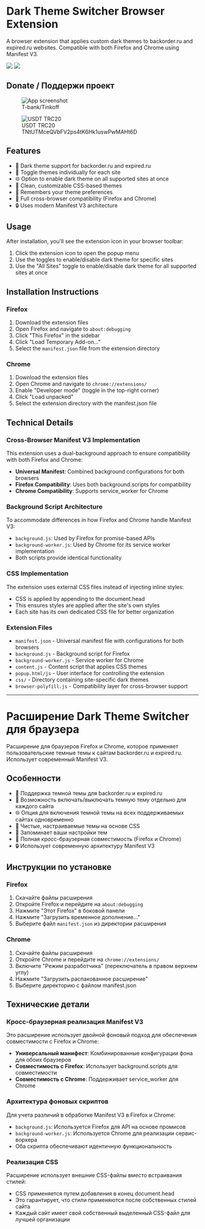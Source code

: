 # Dark Theme Switcher Browser Extension

A browser extension that applies custom dark themes to backorder.ru and expired.ru websites. Compatible with both Firefox and Chrome using Manifest V3.


[<img src="https://raw.githubusercontent.com/alrra/browser-logos/master/src/chrome/chrome_48x48.png">](https://chromewebstore.google.com/detail/dark-theme-switcher/amppglpdcmcgidapdommjgepdflmfkld)
[<img src="https://raw.githubusercontent.com/alrra/browser-logos/master/src/firefox/firefox_48x48.png">](https://addons.mozilla.org/en-US/firefox/addon/dark-theme-switcher/)

## Donate / Поддержи проект

<figure>
    <img src="https://ddark.ru/icons/tbank.jpg" alt="App screenshot" style="max-width:100%;">
    <figcaption>T-bank/Tinkoff</figcaption>
</figure>
<figure>
    <img src="https://ddark.ru/icons/USDT%20TRC20.png" alt="USDT TRC20" style="max-width:100%;">
    <figcaption>USDT TRC20</figcaption>
    <figcaption>TNtUTMceQVbFV2ps4tK6Hk1uswPwMAHt6D</figcaption>
</figure>

## Features

- 🌙 Dark theme support for backorder.ru and expired.ru
- 🔄 Toggle themes individually for each site
- 🌐 Option to enable dark theme on all supported sites at once
- 🎨 Clean, customizable CSS-based themes
- 💾 Remembers your theme preferences
- 🔄 Full cross-browser compatibility (Firefox and Chrome)
- 🔒 Uses modern Manifest V3 architecture

## Usage

After installation, you'll see the extension icon in your browser toolbar:

1. Click the extension icon to open the popup menu
2. Use the toggles to enable/disable dark theme for specific sites
3. Use the "All Sites" toggle to enable/disable dark theme for all supported sites at once

## Installation Instructions

### Firefox
1. Download the extension files
2. Open Firefox and navigate to `about:debugging`
3. Click "This Firefox" in the sidebar
4. Click "Load Temporary Add-on..."
5. Select the `manifest.json` file from the extension directory

### Chrome
1. Download the extension files
2. Open Chrome and navigate to `chrome://extensions/`
3. Enable "Developer mode" (toggle in the top-right corner)
4. Click "Load unpacked"
5. Select the extension directory with the manifest.json file

## Technical Details

### Cross-Browser Manifest V3 Implementation

This extension uses a dual-background approach to ensure compatibility with both Firefox and Chrome:

- **Universal Manifest**: Combined background configurations for both browsers
- **Firefox Compatibility**: Uses both background.scripts for compatibility
- **Chrome Compatibility**: Supports service_worker for Chrome

### Background Script Architecture

To accommodate differences in how Firefox and Chrome handle Manifest V3:

- `background.js`: Used by Firefox for promise-based APIs
- `background-worker.js`: Used by Chrome for its service worker implementation
- Both scripts provide identical functionality

### CSS Implementation

The extension uses external CSS files instead of injecting inline styles:

- CSS is applied by appending to the document.head
- This ensures styles are applied after the site's own styles
- Each site has its own dedicated CSS file for better organization

### Extension Files

- `manifest.json` - Universal manifest file with configurations for both browsers
- `background.js` - Background script for Firefox
- `background-worker.js` - Service worker for Chrome
- `content.js` - Content script that applies CSS themes
- `popup.html/js` - User interface for controlling the extension
- `css/` - Directory containing site-specific dark themes
- `browser-polyfill.js` - Compatibility layer for cross-browser support

---

# Расширение Dark Theme Switcher для браузера

Расширение для браузеров Firefox и Chrome, которое применяет пользовательские темные темы к сайтам backorder.ru и expired.ru. Использует современный Manifest V3.

## Особенности

- 🌙 Поддержка темной темы для backorder.ru и expired.ru
- 🔄 Возможность включать/выключать темную тему отдельно для каждого сайта
- 🌐 Опция для включения темной темы на всех поддерживаемых сайтах одновременно
- 🎨 Чистые, настраиваемые темы на основе CSS
- 💾 Запоминает ваши настройки тем
- 🔄 Полная кросс-браузерная совместимость (Firefox и Chrome)
- 🔒 Использует современную архитектуру Manifest V3

## Инструкции по установке

### Firefox
1. Скачайте файлы расширения
2. Откройте Firefox и перейдите на `about:debugging`
3. Нажмите "Этот Firefox" в боковой панели
4. Нажмите "Загрузить временное дополнение..."
5. Выберите файл `manifest.json` из директории расширения

### Chrome
1. Скачайте файлы расширения
2. Откройте Chrome и перейдите на `chrome://extensions/`
3. Включите "Режим разработчика" (переключатель в правом верхнем углу)
4. Нажмите "Загрузить распакованное расширение"
5. Выберите директорию с файлом manifest.json

## Технические детали

### Кросс-браузерная реализация Manifest V3

Это расширение использует двойной фоновый подход для обеспечения совместимости с Firefox и Chrome:

- **Универсальный манифест**: Комбинированные конфигурации фона для обоих браузеров
- **Совместимость с Firefox**: Использует background.scripts для совместимости
- **Совместимость с Chrome**: Поддерживает service_worker для Chrome

### Архитектура фоновых скриптов

Для учета различий в обработке Manifest V3 в Firefox и Chrome:

- `background.js`: Используется Firefox для API на основе промисов
- `background-worker.js`: Используется Chrome для реализации сервис-воркера
- Оба скрипта обеспечивают идентичную функциональность

### Реализация CSS

Расширение использует внешние CSS-файлы вместо встраивания стилей:

- CSS применяется путем добавления в конец document.head
- Это гарантирует, что стили применяются после собственных стилей сайта
- Каждый сайт имеет свой собственный выделенный CSS-файл для лучшей организации